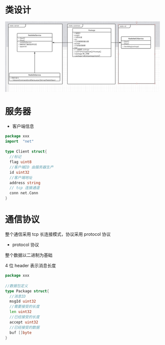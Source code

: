 # 类设计

![Image text](images/网络通信类图.png)

# 服务器

- 客户端信息

```go
package xxx
import  "net"

type Client struct{
  //标记
  flag uint8
  //客户端ID 由服务器生产
  id uint32
  //客户端地址
  address string
  // tcp 连接通道
  conn net.Conn
}

```

# 通信协议

整个通信采用 tcp 长连接模式，协议采用 protocol 协议

- protocol 协议

整个数据以二进制为基础

4 位 header 表示消息长度

```go
package xxx

//数据包定义
type Package struct{
  //消息ID
  msgId uint32
  //需要接受的长度
  len uint32
  //已经接受的长度
  accept uint32
  //已经接受的数据
  buf []byte
}

```